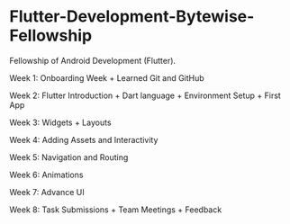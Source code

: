 # Flutter-Development-Bytewise-Fellowship

Fellowship of Android Development (Flutter).

Week 1: Onboarding Week + Learned Git and GitHub

Week 2: Flutter Introduction + Dart language + Environment Setup + First App

Week 3: Widgets + Layouts

Week 4: Adding Assets and Interactivity

Week 5: Navigation and Routing

Week 6: Animations

Week 7: Advance UI

Week 8: Task Submissions + Team Meetings + Feedback